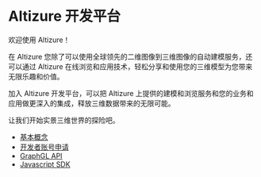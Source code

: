 # Altizure 开发平台

欢迎使用 Altizure！

在 Altizure 您除了可以使用全球领先的二维图像到三维图像的自动建模服务，还可以通过 Altizure 在线浏览和应用技术，轻松分享和使用您的三维模型为您带来无限乐趣和价值。

加入 Altizure 开发平台，可以把 Altizure 上提供的建模和浏览服务和您的业务和应用做更深入的集成，释放三维数据带来的无限可能。

让我们开始实景三维世界的探险吧。

* [基本概念](concepts.md)
* [开发者账号申请](dev-account.md)
* [GraphGL API](api.md)
* [Javascript SDK](jssdk.md)
